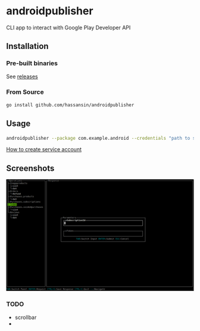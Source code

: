 # androidpublisher

CLI app to interact with Google Play Developer API

## Installation 

### Pre-built binaries

See [releases](https://github.com/hassansin/androidpublisher/releases)

### From Source
```sh
go install github.com/hassansin/androidpublisher
```

## Usage

```sh
androidpublisher --package com.example.android --credentials "path to service account JSON key file"
```

[How to create service account](https://developers.google.com/android-publisher/getting_started#using_a_service_account)


## Screenshots

![screenshot](screenshot.png)

### TODO

* scrollbar
*
